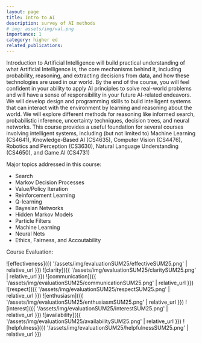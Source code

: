 ```yaml
---
layout: page
title: Intro to AI
description: survey of AI methods
# img: assets/img/val.png
importance: 1
category: higher ed
related_publications: 
---
```


Introduction to Artificial Intelligence will build practical understanding of what Artificial Intelligence is, the core mechanisms behind it, including probability, reasoning, and extracting decisions from data, and how these technologies are used in our world. By the end of the course, you will feel confident in your ability to apply AI principles to solve real-world problems and will have a sense of responsibility in your future AI-related endeavors. We will develop design and programming skills to build intelligent systems that can interact with the environment by learning and reasoning about the world. We will explore different methods for reasoning like informed search, probabilistic inference, uncertainty techniques, decision trees, and neural networks. This course provides a useful foundation for several courses involving intelligent systems, including (but not limited to) Machine Learning (CS4641), Knowledge-Based AI (CS4635), Computer Vision (CS4476), Robotics and Perception (CS3630), Natural Language Understanding (CS4650), and Game AI (CS4731)


Major topics addressed in this course:

<ul>
    <li>Search</li>
    <li>Markov Decision Processes</li>
    <li>Value/Policy Iteration</li>
    <li>Reinforcement Learning</li>
    <li>Q-learning</li>
    <li>Bayesian Networks</li>
    <li>Hidden Markov Models</li>
    <li>Particle Filters</li>
    <li>Machine Learning</li>
    <li>Neural Nets</li>
    <li>Ethics, Fairness, and Accoutability</li>
</ul>


Course Evaluation:

![effectiveness]({{ '/assets/img/evaluationSUM25/effectiveSUM25.png' | relative_url }})
![clarity]({{ '/assets/img/evaluationSUM25/claritySUM25.png' | relative_url }})
![communication]({{ '/assets/img/evaluationSUM25/communicationSUM25.png' | relative_url }})
![respect]({{ '/assets/img/evaluationSUM25/respectSUM25.png' | relative_url }})
![enthusiasm]({{ '/assets/img/evaluationSUM25/enthusiasmSUM25.png' | relative_url }})
![interest]({{ '/assets/img/evaluationSUM25/interestSUM25.png' | relative_url }})
![availability]({{ '/assets/img/evaluationSUM25/availabilitySUM25.png' | relative_url }})
![helpfulness]({{ '/assets/img/evaluationSUM25/helpfulnessSUM25.png' | relative_url }})

